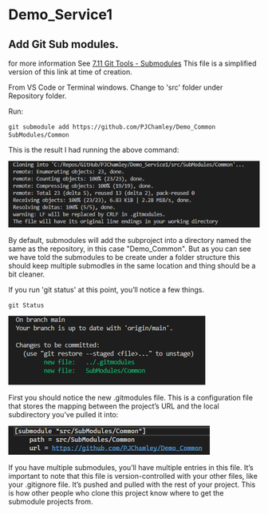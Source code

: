 # Demo_Service1
## Add Git Sub modules.
for more information See [7.11 Git Tools - Submodules](https://git-scm.com/book/en/v2/Git-Tools-Submodules)
This file is a simplified version of this link at time of creation.

From VS Code or Terminal windows.
Change to 'src' folder under Repository folder.

Run:
```
git submodule add https://github.com/PJChamley/Demo_Common SubModules/Common
```

This is the result I had running the above command:

![image.png](/.readmemd/git.submodules/add.submodule.command.result.png)

By default, submodules will add the subproject into a directory named the same as the repository, in this case "Demo_Common". But as you can see we have told the submodules to be create under a folder structure this should keep multiple submodles in the same location and thing should be a bit cleaner.

If you run 'git status' at this point, you’ll notice a few things.
```
git Status
```
![image.png](/.readmemd/git.submodules/git.status.command.after.just.adding.submodule.png)



First you should notice the new .gitmodules file. This is a configuration file that stores the mapping between the project’s URL and the local subdirectory you’ve pulled it into:

![image.png](/.readmemd/git.submodules/.gitmodules.example.content.png)

If you have multiple submodules, you’ll have multiple entries in this file. It’s important to note that this file is version-controlled with your other files, like your .gitignore file. It’s pushed and pulled with the rest of your project. This is how other people who clone this project know where to get the submodule projects from.